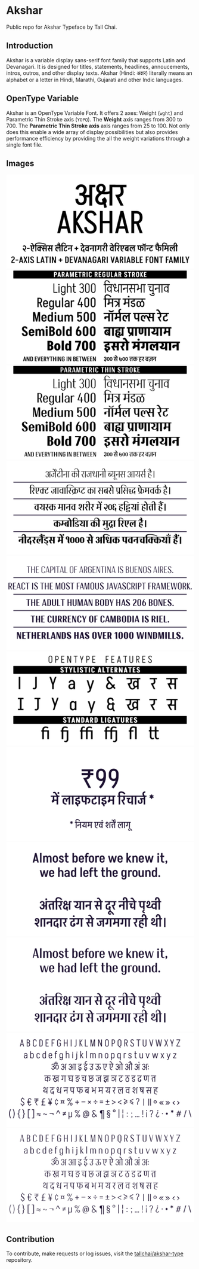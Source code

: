 # Akshar
Public repo for Akshar Typeface by Tall Chai.

## Introduction
Akshar is a variable display sans-serif font family that supports Latin and Devanagari.
It is designed for titles, statements, headlines, annoucements, intros, outros, and other display texts.
Akshar (Hindi: अक्षर) literally means an alphabet or a letter in Hindi, Marathi, Gujarati and other Indic languages.

## OpenType Variable
Akshar is an OpenType Variable Font. It offers 2 axes: Weight (`wght`) and Parametric Thin Stroke axis (`YOPQ`).
The **Weight** axis ranges from 300 to 700. The **Parametric Thin Stroke axis** axis ranges from 25 to 100.
Not only does this enable a wide array of display possibilities but also provides performance efficiency
by providing the all the weight variations through a single font file.

## Images
![Akshar Intro](/images/Akshar%20Intro.jpg)
![Akshar Weights](/images/Akshar%20Weights.jpg)
![Akshar Weights: High Contrast](/images/Akshar%20Weights%20HC.jpg)
![Akshar Headlines](/images/Akshar%20Headlines.jpg)
![Akshar Headlines EN](/images/Akshar%20Headlines%20EN.jpg)
![Akshar OpenType](/images/Akshar%20OpenType.jpg)
![Akshar 99](/images/Akshar%2099.jpg)
![Akshar Default](/images/Akshar%20Default.jpg)
![Akshar Default: High Contrast](/images/Akshar%20Default%20HC.jpg)
![Akshar Characters](/images/Akshar%20Characters.jpg)
![Akshar Characters: High Contrast](/images/Akshar%20Characters%20HC.jpg)

## Contribution
To contribute, make requests or log issues, visit the [tallchai/akshar-type](https://github.com/tallchai/akshar-type") repository.
